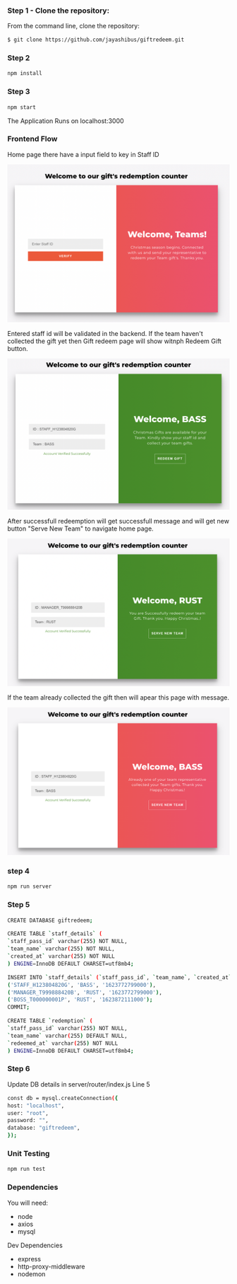 ### Step 1 - Clone the repository:

From the command line, clone the repository:

```sh
$ git clone https://github.com/jayashibus/giftredeem.git
```

### Step 2

```sh
npm install
```

### Step 3

```sh
npm start
```

The Application Runs on localhost:3000

### Frontend Flow

Home page there have a input field to key in Staff ID

![Screenshot](HomePage.png)

Entered staff id will be validated in the backend. If the team haven't collected the gift yet then Gift redeem page will show witnph Redeem Gift button.

![Screenshot](RedeemPage.png)

After successfull redeemption will get successfull message and will get new button "Serve New Team" to navigate home page.

![Screenshot](succesRedeem.png)

If the team already collected the gift then will apear this page with message.

![Screenshot](AlreadyRedeemed.png)

### step 4

```sh
npm run server
```

### Step 5

```sh
CREATE DATABASE giftredeem;
```

```sh
CREATE TABLE `staff_details` (
`staff_pass_id` varchar(255) NOT NULL,
`team_name` varchar(255) NOT NULL,
`created_at` varchar(255) NOT NULL
) ENGINE=InnoDB DEFAULT CHARSET=utf8mb4;
```

```sh
INSERT INTO `staff_details` (`staff_pass_id`, `team_name`, `created_at`) VALUES
('STAFF_H123804820G', 'BASS', '1623772799000'),
('MANAGER_T999888420B', 'RUST', '1623772799000'),
('BOSS_T000000001P', 'RUST', '1623872111000');
COMMIT;
```

```sh
CREATE TABLE `redemption` (
`staff_pass_id` varchar(255) NOT NULL,
`team_name` varchar(255) DEFAULT NULL,
`redeemed_at` varchar(255) NOT NULL
) ENGINE=InnoDB DEFAULT CHARSET=utf8mb4;
```

### Step 6

Update DB details in server/router/index.js Line 5

```sh
const db = mysql.createConnection({
host: "localhost",
user: "root",
password: "",
database: "giftredeem",
});
```

### Unit Testing

```sh
npm run test
```

### Dependencies

You will need:

- node
- axios
- mysql

Dev Dependencies

- express
- http-proxy-middleware
- nodemon
